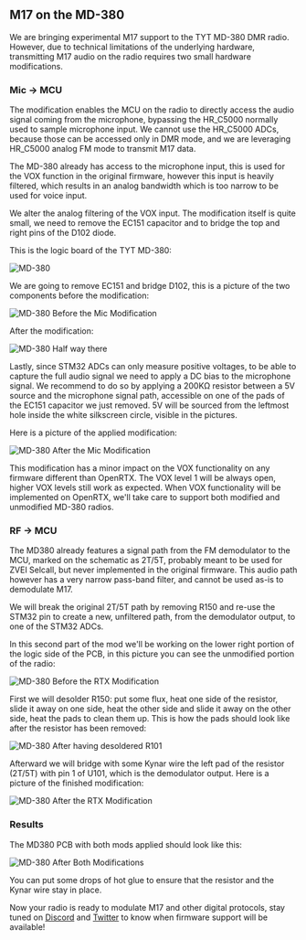## M17 on the MD-380

We are bringing experimental M17 support to the TYT MD-380 DMR radio. However, due to technical limitations of the underlying hardware, transmitting M17 audio on the radio requires two small hardware modifications.

### Mic → MCU

The modification enables the MCU on the radio to directly access the audio signal coming from the microphone, bypassing the HR_C5000 normally used to sample microphone input.
We cannot use the HR_C5000 ADCs, because those can be accessed only in DMR mode, and we are leveraging HR_C5000 analog FM mode to transmit M17 data.

The MD-380 already has access to the microphone input, this is used for the VOX function in the original firmware, however this input is heavily filtered, which results in an analog bandwidth which is too narrow to be used for voice input.

We alter the analog filtering of the VOX input. The modification itself is quite small, we need to remove the EC151 capacitor and to bridge the top and right pins of the D102 diode.

This is the logic board of the TYT MD-380:

![MD-380](_media/md380.jpg)

We are going to remove EC151 and bridge D102, this is a picture of the two components before the modification:

![MD-380 Before the Mic Modification](_media/md380_mod_before.jpg)

After the modification:

![MD-380 Half way there](_media/md380_mod_after.jpg)

Lastly, since STM32 ADCs can only measure positive voltages, to be able to capture the full audio signal we need to apply a DC bias to the microphone signal.
We recommend to do so by applying a 200KΩ resistor between a 5V source and the microphone signal path, accessible on one of the pads of the EC151 capacitor we just removed.
5V will be sourced from the leftmost hole inside the white silkscreen circle, visible in the pictures.

Here is a picture of the applied modification:

![MD-380 After the Mic Modification](_media/md380_mod_resistor.jpg)

This modification has a minor impact on the VOX functionality on any firmware different than OpenRTX. The VOX level 1 will be always open, higher VOX levels still work as expected. When VOX functionality will be implemented on OpenRTX, we'll take care to support both modified and unmodified MD-380 radios.

### RF → MCU

The MD380 already features a signal path from the FM demodulator to the MCU, marked on the schematic as 2T/5T, probably meant to be used for ZVEI Selcall, but never implemented in the original firmware.
This audio path however has a very narrow pass-band filter, and cannot be used as-is to demodulate M17.

We will break the original 2T/5T path by removing R150 and re-use the STM32 pin to create a new, unfiltered path, from the demodulator output, to one of the STM32 ADCs.

In this second part of the mod we'll be working on the lower right portion of the logic side of the PCB, in this picture you can see the unmodified portion of the radio:

![MD-380 Before the RTX Modification](_media/md380_rtx_detail_before.jpg)

First we will desolder R150: put some flux, heat one side of the resistor, slide it away on one side, heat the other side and slide it away on the other side, heat the pads to clean them up.
This is how the pads should look like after the resistor has been removed:

![MD-380 After having desoldered R101](_media/md380_rtx_detail_desolder.jpg)

Afterward we will bridge with some Kynar wire the left pad of the resistor (2T/5T) with pin 1 of U101, which is the demodulator output. Here is a picture of the finished modification:

![MD-380 After the RTX Modification](_media/md380_rtx_detail_after.jpg)

### Results

The MD380 PCB with both mods applied should look like this:

![MD-380 After Both Modifications](_media/md380_mod_complete.jpg)

You can put some drops of hot glue to ensure that the resistor and the Kynar wire stay in place.

Now your radio is ready to modulate M17 and other digital protocols, stay tuned on [Discord](https://discord.gg/jZ9t8XTbmd) and [Twitter](https://twitter.com/OpenRtx)
to know when firmware support will be available!
